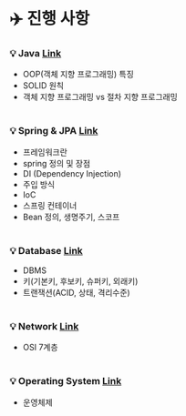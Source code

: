 # ✈️ 진행 사항

### 💡 Java <a href="https://github.com/breaking-interviews/interview-study/tree/main/%EC%9E%AC%EB%AF%BC/Java"> Link </a>
- OOP(객체 지향 프로그래밍) 특징
- SOLID 원칙
- 객체 지향 프로그래밍 vs 절차 지향 프로그래밍
<br><br>
### 💡 Spring & JPA <a href="https://github.com/breaking-interviews/interview-study/tree/main/%EC%9E%AC%EB%AF%BC/Spring"> Link </a>
- 프레임워크란
- spring 정의 및 장점
- DI (Dependency Injection)
- 주입 방식
- IoC
- 스프링 컨테이너
- Bean 정의, 생명주기, 스코프
<br><br>
### 💡 Database <a href="https://github.com/breaking-interviews/interview-study/tree/main/%EC%9E%AC%EB%AF%BC/Database"> Link </a>
- DBMS
- 키(기본키, 후보키, 슈퍼키, 외래키)
- 트랜잭션(ACID, 상태, 격리수준)
<br><br>
### 💡 Network <a href="https://github.com/breaking-interviews/interview-study/tree/main/%EC%9E%AC%EB%AF%BC/Network"> Link </a>
- OSI 7계층
<br><br>
### 💡 Operating System <a href="https://github.com/breaking-interviews/interview-study/tree/main/%EC%9E%AC%EB%AF%BC/OS"> Link </a>
- 운영체제

